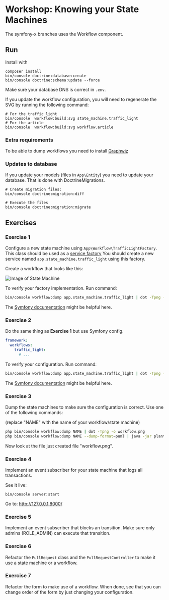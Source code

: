 # Workshop: Knowing your State Machines

The symfony-x branches uses the Workflow component.

## Run

Install with 
```
composer install
bin/console doctrine:database:create
bin/console doctrine:schema:update --force
```

Make sure your database DNS is correct in `.env`. 

If you update the workflow configuration, you will need to regenerate the
SVG by running the following command:

```
# For the traffic light
bin/console  workflow:build:svg state_machine.traffic_light
# For the article
bin/console  workflow:build:svg workflow.article
```

### Extra requirements

To be able to dump workflows you need to install [Graphwiz](http://www.graphviz.org/)

### Updates to database

If you update your models (files in `App\Entity`) you need to update your database. 
That is done with DoctrineMigrations.

```
# Create migration files: 
bin/console doctrine:migration:diff

# Execute the files
bin/console doctrine:migration:migrate
```

## Exercises

### Exercise 1

Configure a new state machine using `App\Workflow\TrafficLightFactory`. This class 
should be used as a [service factory](https://symfony.com/doc/current/service_container/factories.html)
You should create a new service named `app.state_machine.traffic_light` using this factory. 

Create a workflow that looks like this: 

![Image of State Machine](https://github.com/Nyholm/workshop-state-machines/raw/mealy-1/Resources/traffic.png)

To verify your factory implementation. Run command: 

```bash
bin/console workflow:dump app.state_machine.traffic_light | dot -Tpng -o dump.png
```

The [Symfony documentation](https://symfony.com/doc/current/components/workflow.html) might be helpful here.

### Exercise 2

Do the same thing as **Exercise 1** but use Symfony config. 

```yaml
framework:
  workflows:
    traffic_light: 
      # ...
```

To verify your configuration. Run command: 

```bash
bin/console workflow:dump app.state_machine.traffic_light | dot -Tpng -o dump.png
```

The [Symfony documentation](https://symfony.com/doc/current/workflow/state-machines.html) might be helpful here.

### Exercise 3

Dump the state machines to make sure the configuration is correct. 
Use one of the following commands:

(replace "NAME" with the name of your workflow/state machine)

```bash
php bin/console workflow:dump NAME | dot -Tpng -o workflow.png
php bin/console workflow:dump NAME --dump-format=puml | java -jar plantuml.jar -p  > workflow.png
``` 
Now look at the file just created file "workflow.png". 

### Exercise 4

Implement an event subscriber for your state machine that logs all transactions. 

See it live:
```
bin/console server:start
```
Go to: http://127.0.0.1:8000/

### Exercise 5

Implement an event subscriber that blocks an transition. Make sure only admins 
(ROLE_ADMIN) can execute that transition. 

### Exercise 6

Refactor the `PullRequest` class and the `PullRequestController` to make it use
a state machine or a workflow. 

### Exercise 7

Refactor the form to make use of a workflow. When done, see that you can change
order of the form by just changing your configuration. 